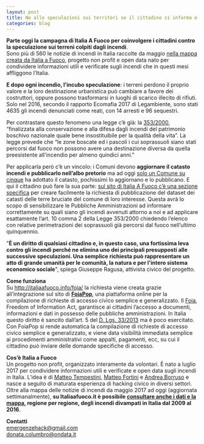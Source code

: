 ```yaml
---
layout: post
title: No alle speculazioni sui territori se il cittadino si informa e partecipa
categories: blog
---
```



**Parte oggi la campagna di Italia A Fuoco per coinvolgere i cittadini contro la speculazione sui terreni colpiti dagli incendi**.<br>
Sono più di 560 le notizie di incendi in Italia raccolte da maggio <a target="_blank" href="http://italiaafuoco.info/2017-07-18-new-mappa-notizie/">nella mappa creata da Italia a Fuoco</a>, progetto non profit e open data nato per condividere informazioni utili e verificate sugli incendi che in questi mesi affliggono l’Italia.

**E dopo ogni incendio, l’incubo speculazione**: i terreni perdono il proprio valore e la loro destinazione urbanistica può cambiare a favore dei costruttori, oppure possono trasformarsi in luoghi di scarico illecito di rifiuti. Solo nel 2016, secondo il rapporto Ecomafia 2017 di Legambiente, sono stati 4635 gli incendi denunciati come reati, con 14 arresti e 96 sequestri.

Per contrastare questo fenomeno una legge c’è già: la <a target="_blank" href="http://www.normattiva.it/uri-res/N2Ls?urn:nir:stato:legge:2000-11-21;353!vig=">353/2000</a>, “finalizzata alla conservazione e alla difesa dagli incendi del patrimonio boschivo nazionale quale bene insostituibile per la qualità della vita”. La legge prevede che “le zone boscate ed i pascoli i cui soprassuoli siano stati percorsi dal fuoco non possono avere una destinazione diversa da quella preesistente all'incendio per almeno quindici anni.”

Per applicarla però c’è un vincolo: i Comuni devono **aggiornare il catasto incendi e pubblicarlo nell’albo pretorio** ma ad oggi [solo un Comune su cinque](https://www.avvenire.it/attualita/pagine/un-comune-su-5-senza-il-catasto) ha adottato il catasto, pochissimi lo aggiornano e lo pubblicano. E qui il cittadino può fare la sua parte: <a target="_blank" href="http://italiaafuoco.info/foia/">sul sito di Italia A Fuoco c’è una sezione specifica</a> per creare facilmente la richiesta di pubblicazione del dataset dei catasti delle terre bruciate del comune di loro interesse. Questa avrà lo scopo di sensibilizzare le Pubbliche Amministrazioni ad informare correttamente su quali siano gli incendi avvenuti attorno a noi e ad applicare esattamente l’art. 10 comma 2 della Legge 353/2000 chiedendo l’elenco con relative perimetrazioni dei soprassuoli già percorsi dal fuoco nell’ultimo quinquennio.

"**È un diritto di qualsiasi cittadino e, in questo caso, una fortissima leva contro gli incendi perché ne elimina uno dei principali presupposti alle successive speculazioni. Una semplice richiesta può rappresentare un atto di grande umanità per le comunità, la natura e per l'intero sistema economico sociale**", spiega Giuseppe Ragusa, attivista civico del progetto.

**Come funziona**<br>
Su <a target="_blank" href="http://italiaafuoco.info/foia/">http://italiaafuoco.info/foia/</a> la richiesta viene creata grazie all’integrazione sul sito di <a target="_blank" href="http://www.foiapop.it/">**FoiaPop**</a>, una piattaforma online per la compilazione di richieste di accesso civico semplice e generalizzato. Il <a target="_blank" href="http://www.funzionepubblica.gov.it/articolo/dipartimento/01-06-2017/circolare-n-2-2017-attuazione-delle-norme-sull%E2%80%99accesso-civico">Foia</a>, Freedom of Information Act, garantisce ai cittadini l’accesso a documenti, informazioni e dati in possesso delle pubbliche amministrazioni. In Italia questo diritto è sancito dall’art. 5 del <a target="_blank" href="http://www.normattiva.it/uri-res/N2Ls?urn:nir:stato:decreto.legislativo:2013-03-14;33!vig=">D. Lgs. 33/2013</a> ma è poco esercitato. Con FoiaPop si rende automatica la compilazione di richieste di accesso civico semplice e generalizzato, e viene data visibilità immediata semplice ai procedimenti amministrativi come appalti, pagamenti, ecc, su cui il cittadino può inviare delle domande specifiche di accesso.

**Cos’è Italia a Fuoco**<br>
Un progetto non profit, organizzato interamente da volontari. È nato a luglio 2017 per condividere informazioni utili e verificate e open data sugli incendi in Italia. L’idea è di <a target="_blank" href="https://twitter.com/il_tempe">Matteo Tempestini</a>, <a target="_blank" href="https://twitter.com/matt_fortini">Matteo Fortini</a> e <a target="_blank" href="https://twitter.com/aborruso">Andrea Borruso</a> e nasce a seguito di maturata esperienza di hacking civico in diversi settori. Oltre alla mappa delle notizie di incendi da maggio 2017 ad oggi (aggiornata settimanalmente), **su Italiaafuoco.it è possibile <a target="_blank" href="http://siciliahub.github.io/mappe/datiallefiamme/index.html#6/41.681/12.239">consultare anche i dati e la mappa</a>, regione per regione, degli incendi divampati in Italia dal 2009 al 2016**.

**Contatti**<br>
[emergenzehack@gmail.com](mailto:emergenzehack@gmail.com)<br>
[donata.columbro@ondata.it](mailto:donata.columbro@ondata.it)
